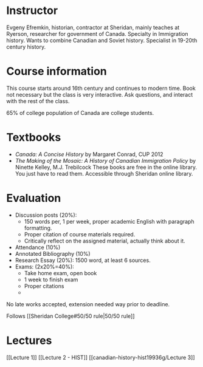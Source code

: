 # Instructor
Evgeny Efremkin, historian, contractor at Sheridan, mainly teaches at Ryerson, researcher for government of Canada.
Specialty in Immigration history. Wants to combine Canadian and Soviet history. Specialist in 19-20th century history.
# Course information
This course starts around 16th century and continues to modern time.
Book not necessary but the class is very interactive. Ask questions, and interact with the rest of the class.

65% of college population of Canada are college students.
# Textbooks
- *Canada: A Concise History* by Margaret Conrad, CUP 2012
- *The Making of the Mosaic: A History of Canadian Immigration Policy* by Ninette Kelley, M.J. Trebilcock
These books are free in the online library. You just have to read them. Accessible through Sheridan online library.

# Evaluation
- Discussion posts (20%): 
	- 150 words per, 1 per week, proper academic English with paragraph formatting. 
	- Proper citation of course materials required.
	- Critically reflect on the assigned material, actually think about it.
- Attendance (10%)
- Annotated Bibliography (10%)
- Research Essay (20%): 1500 word, at least 6 sources.
- Exams: (2x20%=40%):
	- Take home exam, open book
	- 1 week to finish exam
	- Proper citations
	- 
No late works accepted, extension needed way prior to deadline.

Follows [[Sheridan College#50/50 rule|50/50 rule]]
# Lectures
[[Lecture 1]]
[[Lecture 2 - HIST]]
[[canadian-history-hist19936g/Lecture 3]]
